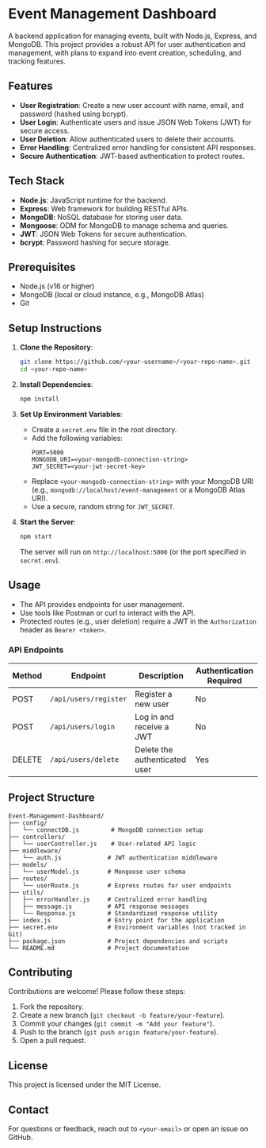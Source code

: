 # Event Management Dashboard

A backend application for managing events, built with Node.js, Express, and MongoDB. This project provides a robust API for user authentication and management, with plans to expand into event creation, scheduling, and tracking features.

## Features
- **User Registration**: Create a new user account with name, email, and password (hashed using bcrypt).
- **User Login**: Authenticate users and issue JSON Web Tokens (JWT) for secure access.
- **User Deletion**: Allow authenticated users to delete their accounts.
- **Error Handling**: Centralized error handling for consistent API responses.
- **Secure Authentication**: JWT-based authentication to protect routes.

## Tech Stack
- **Node.js**: JavaScript runtime for the backend.
- **Express**: Web framework for building RESTful APIs.
- **MongoDB**: NoSQL database for storing user data.
- **Mongoose**: ODM for MongoDB to manage schema and queries.
- **JWT**: JSON Web Tokens for secure authentication.
- **bcrypt**: Password hashing for secure storage.

## Prerequisites
- Node.js (v16 or higher)
- MongoDB (local or cloud instance, e.g., MongoDB Atlas)
- Git

## Setup Instructions
1. **Clone the Repository**:
   ```bash
   git clone https://github.com/<your-username>/<your-repo-name>.git
   cd <your-repo-name>
   ```

2. **Install Dependencies**:
   ```bash
   npm install
   ```

3. **Set Up Environment Variables**:
   - Create a `secret.env` file in the root directory.
   - Add the following variables:
     ```env
     PORT=5000
     MONGODB_URI=<your-mongodb-connection-string>
     JWT_SECRET=<your-jwt-secret-key>
     ```
   - Replace `<your-mongodb-connection-string>` with your MongoDB URI (e.g., `mongodb://localhost/event-management` or a MongoDB Atlas URI).
   - Use a secure, random string for `JWT_SECRET`.

4. **Start the Server**:
   ```bash
   npm start
   ```
   The server will run on `http://localhost:5000` (or the port specified in `secret.env`).

## Usage
- The API provides endpoints for user management.
- Use tools like Postman or curl to interact with the API.
- Protected routes (e.g., user deletion) require a JWT in the `Authorization` header as `Bearer <token>`.

### API Endpoints
| Method | Endpoint            | Description                     | Authentication Required |
|--------|---------------------|---------------------------------|-------------------------|
| POST   | `/api/users/register` | Register a new user            | No                      |
| POST   | `/api/users/login`   | Log in and receive a JWT       | No                      |
| DELETE | `/api/users/delete`  | Delete the authenticated user  | Yes                     |



## Project Structure
```
Event-Management-Dashboard/
├── config/
│   └── connectDB.js         # MongoDB connection setup
├── controllers/
│   └── userController.js    # User-related API logic
├── middleware/
│   └── auth.js             # JWT authentication middleware
├── models/
│   └── userModel.js        # Mongoose user schema
├── routes/
│   └── userRoute.js        # Express routes for user endpoints
├── utils/
│   ├── errorHandler.js     # Centralized error handling
│   ├── message.js          # API response messages
│   └── Response.js         # Standardized response utility
├── index.js                # Entry point for the application
├── secret.env              # Environment variables (not tracked in Git)
├── package.json            # Project dependencies and scripts
└── README.md               # Project documentation
```

## Contributing
Contributions are welcome! Please follow these steps:
1. Fork the repository.
2. Create a new branch (`git checkout -b feature/your-feature`).
3. Commit your changes (`git commit -m "Add your feature"`).
4. Push to the branch (`git push origin feature/your-feature`).
5. Open a pull request.

## License
This project is licensed under the MIT License.

## Contact
For questions or feedback, reach out to `<your-email>` or open an issue on GitHub.